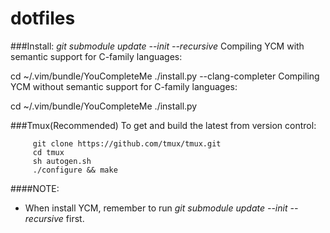 # dotfiles

###Install:
*git submodule update --init --recursive*
Compiling YCM with semantic support for C-family languages:

cd ~/.vim/bundle/YouCompleteMe
./install.py --clang-completer
Compiling YCM without semantic support for C-family languages:

cd ~/.vim/bundle/YouCompleteMe
./install.py

###Tmux(Recommended)
To get and build the latest from version control:

         git clone https://github.com/tmux/tmux.git
         cd tmux
         sh autogen.sh
         ./configure && make


####NOTE:
+ When install YCM, remember to run *git submodule update --init --recursive* first.
